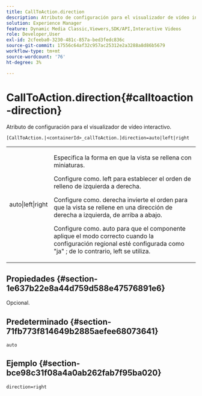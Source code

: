 ```yaml
---
title: CallToAction.direction
description: Atributo de configuración para el visualizador de vídeo interactivo.
solution: Experience Manager
feature: Dynamic Media Classic,Viewers,SDK/API,Interactive Videos
role: Developer,User
exl-id: 2cfeeba0-3230-481c-857a-bed3fedc836c
source-git-commit: 17556c64af32c957ac25312e2a3288a8d86b5679
workflow-type: tm+mt
source-wordcount: '76'
ht-degree: 3%

---
```


# CallToAction.direction{#calltoaction-direction}

Atributo de configuración para el visualizador de vídeo interactivo.

`[CallToAction.|<containerId>_callToAction.]direction=auto|left|right`

<table id="table_441553CD34C94A58A9D7CBF772DEDDB6"> 
 <tbody> 
  <tr> 
   <td colname="col1"> <p> <span class="codeph"> auto|left|right </span> </p> </td> 
   <td colname="col2"> <p> Especifica la forma en que la vista se rellena con miniaturas. </p> <p>Configure como. <span class="codeph"> left </span> para establecer el orden de relleno de izquierda a derecha. </p> <p>Configure como. <span class="codeph"> derecha </span> invierte el orden para que la vista se rellene en una dirección de derecha a izquierda, de arriba a abajo. </p> <p>Configure como. <span class="codeph"> auto </span> para que el componente aplique el modo correcto cuando la configuración regional esté configurada como <span class="codeph"> "ja" </span>; de lo contrario, <span class="codeph"> left </span> se utiliza. </p> </td> 
  </tr> 
 </tbody> 
</table>

## Propiedades {#section-1e637b22e8a44d759d588e47576891e6}

Opcional.

## Predeterminado {#section-71fb773f814649b2885aefee68073641}

`auto`

## Ejemplo {#section-bce98c31f08a4a0ab262fab7f95ba020}

```
direction=right
```

